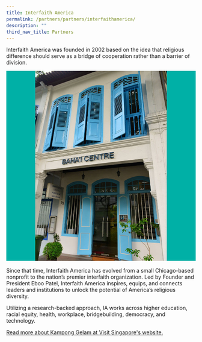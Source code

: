 ```yaml
---
title: Interfaith America
permalink: /partners/partners/interfaithamerica/
description: ""
third_nav_title: Partners
---
```

Interfaith America was founded in 2002 based on the idea that religious difference should serve as a bridge of cooperation rather than a barrier of division. 

![](/images/Places%20of%20Worship/BAHAI_1.jpg)

Since that time, Interfaith America has evolved from a small Chicago-based nonprofit to the nation’s premier interfaith organization. Led by Founder and President Eboo Patel, Interfaith America inspires, equips, and connects leaders and institutions to unlock the potential of America’s religious diversity. 

Utilizing a research-backed approach, IA works across higher education, racial equity, health, workplace, bridgebuilding, democracy, and technology.


[Read more about Kampong Gelam at Visit Singapore's website.](https://www.visitsingapore.com/see-do-singapore/places-to-see/kampong-gelam/)